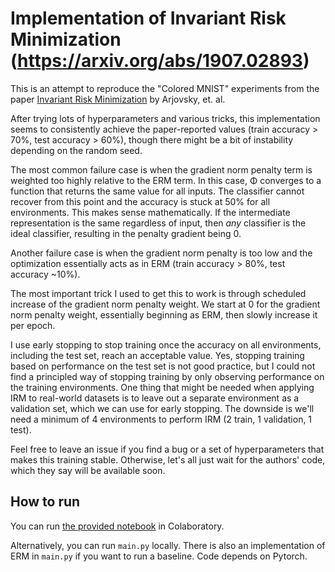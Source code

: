 # Implementation of Invariant Risk Minimization (https://arxiv.org/abs/1907.02893)

This is an attempt to reproduce the "Colored MNIST" experiments from the
paper [Invariant Risk Minimization](https://arxiv.org/abs/1907.02893)
by Arjovsky, et. al.

After trying lots of hyperparameters and various tricks, this implementation 
seems to consistently achieve the paper-reported values 
(train accuracy > 70%, test accuracy > 60%), though there might be a bit of
instability depending on the random seed.

The most common failure case is when the gradient norm penalty term is weighted
too highly relative to the ERM term. In this case, Φ converges to a function that 
returns the same value for all inputs. The classifier cannot recover from this point
and the accuracy is stuck at 50% for all environments. This makes sense mathematically.
If the intermediate representation is the same regardless of input, then *any*
classifier is the ideal classifier, resulting in the penalty gradient being 0.

Another failure case is when the gradient norm penalty is too low and the
optimization essentially acts as in ERM (train accuracy > 80%, test accuracy ~10%).

The most important trick I used to get this to work is through scheduled 
increase of the gradient norm penalty weight.
We start at 0 for the gradient norm penalty weight, essentially beginning as ERM,
then slowly increase it per epoch.

I use early stopping to stop training once the accuracy on all environments, 
including the test set, reach an acceptable value. Yes, stopping training based on 
performance on the test set is not good practice, but I could not
find a principled way of stopping training by only observing performance on the
training environments. One thing that might be needed when applying IRM to
real-world datasets is to leave out a separate environment as a validation set,
which we can use for early stopping. The downside is we'll need a minimum of 4
environments to perform IRM (2 train, 1 validation, 1 test).

Feel free to leave an issue if you find a bug or a set of hyperparameters 
that makes this training stable. Otherwise, let's all just wait for the authors'
code, which they say will be available soon.

## How to run

You can run [the provided notebook](https://colab.research.google.com/github/reiinakano/invariant-risk-minimization/blob/master/invariant_risk_minimization_colored_mnist.ipynb) in Colaboratory.

Alternatively, you can run `main.py` locally. There is also an 
implementation of ERM in `main.py` if you want to run a baseline.
Code depends on Pytorch.
